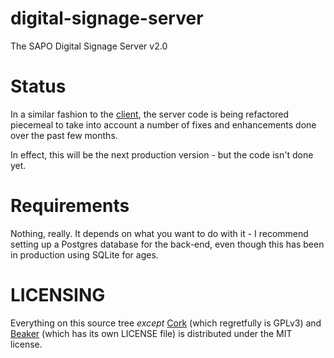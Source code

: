 digital-signage-server
======================

The SAPO Digital Signage Server v2.0

# Status

In a similar fashion to the [client][cl], the server code is being refactored piecemeal to take into account a number of fixes and enhancements done over the past few months.

In effect, this will be the next production version - but the code isn't done yet.

# Requirements

Nothing, really. It depends on what you want to do with it - I recommend setting up a Postgres database for the back-end, even though this has been in production using SQLite for ages.

# LICENSING

Everything on this source tree _except_ [Cork][c] (which regretfully is GPLv3) and [Beaker][b] (which has its own LICENSE file) is distributed under the MIT license.

[cl]: https://github.com/sapo/digital-signage-client
[c]: https://github.com/FedericoCeratto/bottle-cork
[b]: https://github.com/bbangert/beaker